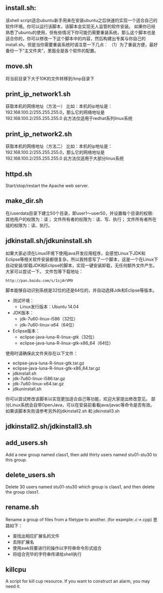 ## install.sh:

该shell script适合ubuntu新手用来在安装ubuntu之后快速的实现一个适合自己的软件环境。你可以运行该脚本，该脚本会实现无人监管的软件安装。
如果你已经熟悉了ubuntu的使用，但有些情况下你可能仍需要重装系统，那么这个脚本也是适合你的，你可以修改一下这个脚本中的内容，然后构建出专属与你自己的install.sh。但是当你需要重装系统时请注意一下几点：
（1）为了重装方便，最好备份一下“主文件夹”，里面全是各个软件的配置。

## move.sh

将当前目录下大于10K的文件转移到/tmp目录下

## print_ip_network1.sh

获取本机的网络地址（方法一）
比如：本机的ip地址是：192.168.100.2/255.255.255.0，那么它的网络地址是
192.168.100.2/255.255.255.0
此方法仅适用于redhat系列linux系统

## print_ip_network2.sh

获取本机的网络地址（方法二）
比如：本机的ip地址是：192.168.100.2/255.255.255.0，那么它的网络地址是
192.168.100.2/255.255.255.0
此方法仅适用于大部分linux系统

## httpd.sh

Start/stop/restart the Apache web server.

## make_dir.sh

在/userdata目录下建立50个目录，即user1～user50，并设置每个目录的权限:
其他用户的权限为：读；
文件所有者的权限为：读、写、执行；
文件所有者所在组的权限为：读、执行。

## jdkinstall.sh/jdkuninstall.sh

如果大家必须在Linux环境下使用java开发应用程序，会感觉Linux下JDK和Eclipse等相关软件安装都很复杂，所以我特意写了一个脚本，这是一个在Linux下自动安装/卸载JDK和Eclipse的脚本，实现一键安装卸载，无任何额外文件产生。大家可以尝试一下。
文件包等下载地址：

	http://pan.baidu.com/s/1sjArVM9

脚本能够自动识别系统是32位的还是64位的，并自动选择Jdk和Eclipse等版本。

+ 测试环境：
	+ Linux发行版本：Ubuntu 14.04
+ JDK版本：
	+ jdk-7u60-linux-i586（32位）
	+ jdk-7u60-linux-x64（64位）
+ Eclipse版本：
	+ eclipse-java-luna-R-linux-gtk（32位）
	+ eclipse-java-luna-R-linux-gtk-x86_64（64位）

使用时请确保此文件夹存在以下文件：

+ eclipse-java-luna-R-linux-gtk.tar.gz
+ eclipse-java-luna-R-linux-gtk-x86_64.tar.gz
+ jdkinstall.sh
+ jdk-7u60-linux-i586.tar.gz
+ jdk-7u60-linux-x64.tar.gz
+ jdkuninstall.sh

你可以尝试修改该脚本以实现更加适合自己等功能，欢迎大家提出修改意见。
部分Linux系统会自带OpenJava，可以在安装前看看java/javac等命令是否有效。
如果该脚本失败请参考另外的jdkinstall2.sh 和 jdkinstall3.sh

## jdkinstall2.sh/jdkinstall3.sh

## add_users.sh

Add a new group named class1, then add thirty users named stu01-stu30 to this group.

## delete_users.sh

Delete 30 users named stu01-stu30 which group is class1, and then delete the group class1.

## rename.sh

Rename a group of files from a filetype to another.
(for example:*.c->*.cpp)
思路如下：

- 查找出相应扩展名的文件
- 去除扩展名
- 使用awk将要进行的操作以字符串命令形式组合
- 将组合完毕的字符串传递给shell执行

## killcpu

A script for kill cup resource. If you want to construct an alarm, you may need it.
